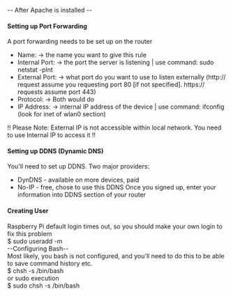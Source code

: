 -- After Apache is installed --

#### Setting up Port Forwarding ####
A port forwarding needs to be set up on the router
- Name: -> the name you want to give this rule
- Internal Port: -> the port the server is listening | use command: sudo netstat -plnt
- External Port: -> what port do you want to use to listen externally 
(http:// request assume you requesting port 80 [if not specified]. https:// requests assume port 443)
- Protocol: -> Both would do
- IP Address: -> internal IP address of the device | use command: ifconfig (look for inet of wlan0 section)

!! Please Note: External IP is not accessible within local network. You need to use Internal IP to access it !!

#### Setting up DDNS (Dynamic DNS) ####
You'll need to set up DDNS. Two major providers:
- DynDNS - available on more devices, paid
- No-IP - free, chose to use this DDNS
Once you signed up, enter your information into DDNS section of your router

#### Creating User ####
Raspberry Pi default login times out, so you should make your own login to fix this problem\
$ sudo useradd -m <user>\
--Configuring Bash--\
Most likely, you bash is not configured, and you'll need to do this to be able to save command history etc.\
$ chsh -s /bin/bash\
or sudo execution\
$ sudo chsh <username> -s /bin/bash  
